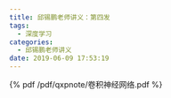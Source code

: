```yaml
---
title: 邱锡鹏老师讲义：第四发
tags:
  - 深度学习
categories:
  - 邱锡鹏老师讲义
date: 2019-06-09 17:53:19
---
```


<!--more-->

{% pdf /pdf/qxpnote/卷积神经网络.pdf %}
